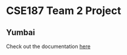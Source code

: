 # CSE187 Team 2 Project
## Yumbai

Check out the documentation [here](https://github.com/CSE187-Team2/CI)